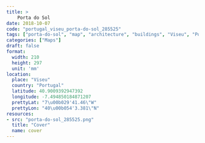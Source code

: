 ```yaml
---
title: > 
    Porta do Sol
date: 2018-10-07
code: "portugal_viseu_porta-do-sol_285525"
tags: ["porta-do-sol", "map", "architecture", "buildings", "Viseu", "Portugal"]
categories: ["Maps"]
draft: false
format:
  width: 210
  height: 297
  unit: 'mm'
location:
  place: "Viseu"
  country: "Portugal"
  latitude: 40.9009392947392
  longitude: -7.494850184871207
  prettyLat: "7\u00b029'41.46\"W"
  prettyLon: "40\u00b054'3.381\"N"
resources:
- src: "porta-do-sol_285525.png"
  title: "Cover"
  name: cover
---
```

